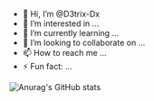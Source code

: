 - 👋 Hi, I’m @D3trix-Dx
- 👀 I’m interested in ...
- 🌱 I’m currently learning ...
- 💞️ I’m looking to collaborate on ...
- 📫 How to reach me ...
- ⚡ Fun fact: ...

![Anurag's GitHub stats](https://github-readme-stats.vercel.app/api?username=D3trix-Dx&show_icons=true&theme=radical)

<!---
D3trix-Dx/D3trix-Dx is a ✨ special ✨ repository because its `README.md` (this file) appears on your GitHub profile.
You can click the Preview link to take a look at your changes.
--->
